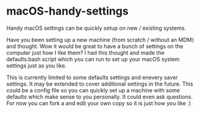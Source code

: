 # macOS-handy-settings
Handy macOS settings can be quickly setup on new / existing systems.

Have you been setting up a new machine (from scratch / without an MDM) and thought. Wow it would be great to have a bunch 
of settings on the computer just how I like them? I had this thought and made the defaults.bash script which you can run
to set up your macOS system settings just as you like.

This is currently limited to some defaults settings and enevery saver settings. It may be extended to cover additional settings in the future.
This could be a config file so you can quickly set up a machine with some defaults which make sense to you personally. 
It could even ask questions. For now you can fork a and edit your own copy so it is just how you like :)
